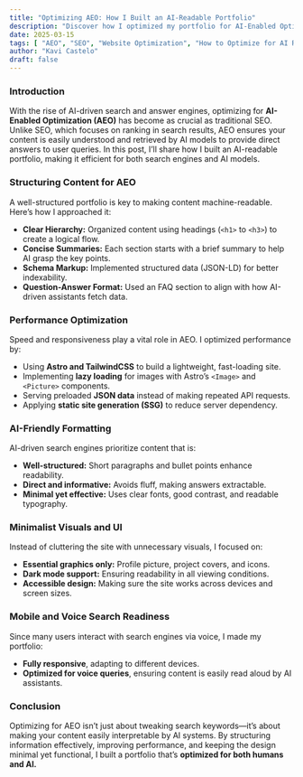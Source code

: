 ```yaml
---
title: "Optimizing AEO: How I Built an AI-Readable Portfolio"
description: "Discover how I optimized my portfolio for AI-Enabled Optimization (AEO) to improve visibility on search engines and answer engines. Learn about structuring content, performance tuning, and AI-friendly formatting."
date: 2025-03-15
tags: [ "AEO", "SEO", "Website Optimization", "How to Optimize for AI Readability", "Improve Visibility on Search Engines", "Web Performance Tuning", "Ask Engine Optimization", "Tricking AI to Read Your Content", "Portfolio Optimization", "AI-Friendly Formatting" ]
author: "Kavi Castelo"
draft: false
---
```


### Introduction

With the rise of AI-driven search and answer engines, optimizing for **AI-Enabled Optimization (AEO)** has become as
crucial as traditional SEO. Unlike SEO, which focuses on ranking in search results, AEO ensures your content is easily
understood and retrieved by AI models to provide direct answers to user queries. In this post, I’ll share how I built an
AI-readable portfolio, making it efficient for both search engines and AI models.

### Structuring Content for AEO

A well-structured portfolio is key to making content machine-readable. Here’s how I approached it:

- **Clear Hierarchy:** Organized content using headings (`<h1>` to `<h3>`) to create a logical flow.
- **Concise Summaries:** Each section starts with a brief summary to help AI grasp the key points.
- **Schema Markup:** Implemented structured data (JSON-LD) for better indexability.
- **Question-Answer Format:** Used an FAQ section to align with how AI-driven assistants fetch data.

### Performance Optimization

Speed and responsiveness play a vital role in AEO. I optimized performance by:

- Using **Astro and TailwindCSS** to build a lightweight, fast-loading site.
- Implementing **lazy loading** for images with Astro’s `<Image>` and `<Picture>` components.
- Serving preloaded **JSON data** instead of making repeated API requests.
- Applying **static site generation (SSG)** to reduce server dependency.

### AI-Friendly Formatting

AI-driven search engines prioritize content that is:

- **Well-structured:** Short paragraphs and bullet points enhance readability.
- **Direct and informative:** Avoids fluff, making answers extractable.
- **Minimal yet effective:** Uses clear fonts, good contrast, and readable typography.

### Minimalist Visuals and UI

Instead of cluttering the site with unnecessary visuals, I focused on:

- **Essential graphics only:** Profile picture, project covers, and icons.
- **Dark mode support:** Ensuring readability in all viewing conditions.
- **Accessible design:** Making sure the site works across devices and screen sizes.

### Mobile and Voice Search Readiness

Since many users interact with search engines via voice, I made my portfolio:

- **Fully responsive**, adapting to different devices.
- **Optimized for voice queries**, ensuring content is easily read aloud by AI assistants.

### Conclusion

Optimizing for AEO isn’t just about tweaking search keywords—it’s about making your content easily interpretable by AI
systems. By structuring information effectively, improving performance, and keeping the design minimal yet functional, I
built a portfolio that’s **optimized for both humans and AI.**
